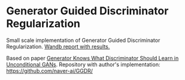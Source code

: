 # Generator Guided Discriminator Regularization
Small scale implementation of Generator Guided Discriminator Regularization. [Wandb report with results.](https://wandb.ai/dlishudi/GGDR/reports/GGDR--VmlldzoyOTgwOTU3)

Based on paper [Generator Knows What Discriminator Should Learn in Unconditional GANs](https://arxiv.org/pdf/2207.13320.pdf).
Repository with author's implementation: https://github.com/naver-ai/GGDR/
